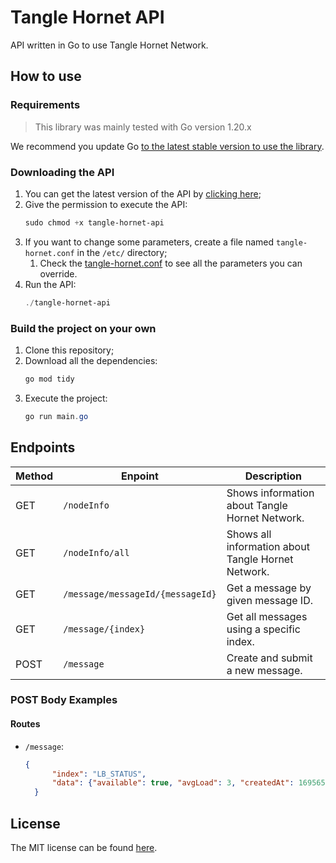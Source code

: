 # Tangle Hornet API
API written in Go to use Tangle Hornet Network.

## How to use

### Requirements
> This library was mainly tested with Go version 1.20.x

We recommend you update Go [to the latest stable version to use the library](https://go.dev/).

### Downloading the API

1. You can get the latest version of the API by [clicking here](https://github.com/AllanCapistrano/tangle-hornet-api/releases/download/v1.3.1/tangle-hornet-api);
2. Give the permission to execute the API:
   ```powershell
   sudo chmod +x tangle-hornet-api
   ```
3. If you want to change some parameters, create a file named `tangle-hornet.conf` in the `/etc/` directory;
   1. Check the [tangle-hornet.conf](https://github.com/AllanCapistrano/tangle-hornet-api/blob/main/config/tangle-hornet.conf) to see all the parameters you can override.
4. Run the API:
   ```powershell
   ./tangle-hornet-api
   ```
   
### Build the project on your own

1. Clone this repository;
2. Download all the dependencies:
   ```powershell
   go mod tidy
   ```
3. Execute the project:
   ```powershell
   go run main.go
   ```

## Endpoints

| Method | Enpoint | Description |
| ------ | ------- | ----------- | 
| GET | `/nodeInfo` | Shows information about Tangle Hornet Network. | 
| GET | `/nodeInfo/all` | Shows all information about Tangle Hornet Network. | 
| GET | `/message/messageId/{messageId}` | Get a message by given message ID. |
| GET | `/message/{index}` | Get all messages using a specific index. |
| POST | `/message` | Create and submit a new message. |

### POST Body Examples

#### Routes

- `/message`:
  ```json
  {
		"index": "LB_STATUS",
		"data": {"available": true, "avgLoad": 3, "createdAt": 1695652263921, "group": "group4", "lastLoad": 4, "publishedAt": 1695652267529, "source": "source4", "type": "LB_STATUS"}
	}
  ```

## License
The MIT license can be found [here](./LICENSE).
